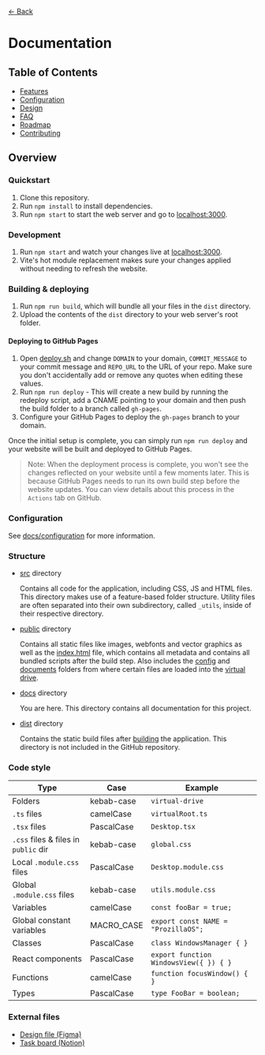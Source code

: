 [← Back](../README.md)

# Documentation

## Table of Contents

- [Features](features/README.md)
- [Configuration](configuration/README.md)
- [Design](design/README.md)
- [FAQ](faq/README.md)
- [Roadmap](roadmap/README.md)
- [Contributing](contributing/README.md)

## Overview

### Quickstart

1. Clone this repository.
2. Run `npm install` to install dependencies.
3. Run `npm start` to start the web server and go to [localhost:3000](http://localhost:3000/).

### Development

1. Run `npm start` and watch your changes live at [localhost:3000](http://localhost:3000/).
2. Vite's hot module replacement makes sure your changes applied without needing to refresh the website.

### Building & deploying

1. Run `npm run build`, which will bundle all your files in the `dist` directory.
2. Upload the contents of the `dist` directory to your web server's root folder.

#### Deploying to GitHub Pages

1. Open [deploy.sh](../deploy.sh) and change `DOMAIN` to your domain, `COMMIT_MESSAGE` to your commit message and `REPO_URL` to the URL of your repo. Make sure you don't accidentally add or remove any quotes when editing these values.
2. Run `npm run deploy` - This will create a new build by running the redeploy script, add a CNAME pointing to your domain and then push the build folder to a branch called `gh-pages`.
3. Configure your GitHub Pages to deploy the `gh-pages` branch to your domain.

Once the initial setup is complete, you can simply run `npm run deploy` and your website will be built and deployed to GitHub Pages.

> Note: When the deployment process is complete, you won't see the changes reflected on your website until a few moments later. This is because GitHub Pages needs to run its own build step before the website updates. You can view details about this process in the `Actions` tab on GitHub.

### Configuration

See [docs/configuration](configuration/README.md) for more information.

### Structure

- [src](../src) directory
	
	Contains all code for the application, including CSS, JS and HTML files. This directory makes use of a feature-based folder structure. Utility files are often separated into their own subdirectory, called `_utils`, inside of their respective directory.

- [public](../public) directory

	Contains all static files like images, webfonts and vector graphics as well as the [index.html](../public/index.html) file, which contains all metadata and contains all bundled scripts after the build step. Also includes the [config](../public/config) and [documents](../public/documents) folders from where certain files are loaded into the [virtual drive](features/virtual-drive/README.md).

- [docs](.) directory

	You are here. This directory contains all documentation for this project.

- [dist](../dist) directory

	Contains the static build files after [building](#building--deploying) the application. This directory is not included in the GitHub repository.

### Code style

Type | Case | Example
--- | --- | ---
Folders | kebab-case | `virtual-drive`
`.ts` files | camelCase | `virtualRoot.ts`
`.tsx` files | PascalCase | `Desktop.tsx`
`.css` files & files in `public` dir | kebab-case | `global.css`
Local `.module.css` files | PascalCase | `Desktop.module.css`
Global `.module.css` files | kebab-case | `utils.module.css`
Variables | camelCase | ```const fooBar = true;```
Global constant variables | MACRO_CASE | ```export const NAME = "ProzillaOS";```
Classes | PascalCase | ```class WindowsManager { }```
React components | PascalCase | ```export function WindowsView({ }) { }```
Functions | camelCase | ```function focusWindow() { }```
Types | PascalCase | ```type FooBar = boolean;```

### External files

- [Design file (Figma)](https://www.figma.com/file/bEE5RyWgV0QILcXpZWEk2r/ProzillaOS?type=design&node-id=0%3A1&mode=design&t=7KR1tKCp9H5cK3hf-1)
- [Task board (Notion)](https://prozilla.notion.site/8325fabca1fb4f9885b6d6dfd5aa64c8?v=1a59f7ce50914f5ea711fe6460e52868&pvs=4)